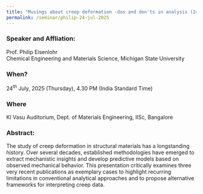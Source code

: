 ```yaml
---
title: "Musings about creep deformation -dos and don'ts in analysis (24/07/25)"
permalink: /seminar/philip-24-jul-2025
---
```

### Speaker and Affliation:
Prof. Philip Eisenlohr<br>
Chemical Engineering and Materials Science, Michigan State University

### When?
24<sup>th</sup> July, 2025 (Thursday), 4.30 PM (India Standard Time)

### Where
KI Vasu Auditorium, Dept. of Materials Engineering, IISc, Bangalore

### Abstract:  

The study of creep deformation in structural materials has a longstanding history. Over several decades, established methodologies have emerged to extract mechanistic insights and develop predictive models based on observed mechanical behavior. This presentation critically examines three very recent publications as exemplary cases to highlight recurring limitations in conventional analytical approaches and to propose alternative frameworks for interpreting creep data. 